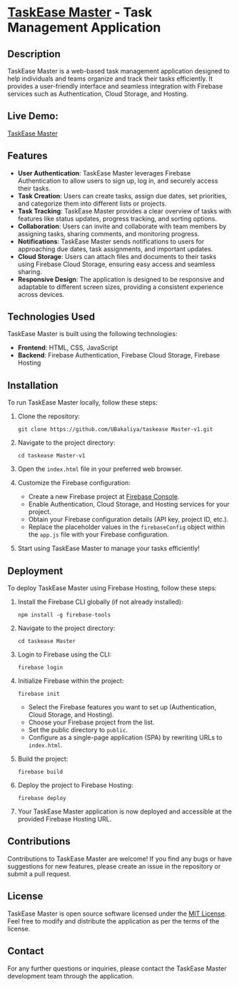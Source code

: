 <!-- @format -->

# [TaskEase Master](https://taskeasemaster.web.app/) - Task Management Application

## Description

TaskEase Master is a web-based task management application designed to help individuals and teams organize and track their tasks efficiently. It provides a user-friendly interface and seamless integration with Firebase services such as Authentication, Cloud Storage, and Hosting.

## Live Demo:

[TaskEase Master](https://taskeasemaster.web.app/)

## Features

-   **User Authentication**: TaskEase Master leverages Firebase Authentication to allow users to sign up, log in, and securely access their tasks.
-   **Task Creation**: Users can create tasks, assign due dates, set priorities, and categorize them into different lists or projects.
-   **Task Tracking**: TaskEase Master provides a clear overview of tasks with features like status updates, progress tracking, and sorting options.
-   **Collaboration**: Users can invite and collaborate with team members by assigning tasks, sharing comments, and monitoring progress.
-   **Notifications**: TaskEase Master sends notifications to users for approaching due dates, task assignments, and important updates.
-   **Cloud Storage**: Users can attach files and documents to their tasks using Firebase Cloud Storage, ensuring easy access and seamless sharing.
-   **Responsive Design**: The application is designed to be responsive and adaptable to different screen sizes, providing a consistent experience across devices.

## Technologies Used

TaskEase Master is built using the following technologies:

-   **Frontend**: HTML, CSS, JavaScript
-   **Backend**: Firebase Authentication, Firebase Cloud Storage, Firebase Hosting

## Installation

To run TaskEase Master locally, follow these steps:

1. Clone the repository:

    ```
    git clone https://github.com/UBakaliya/taskease Master-v1.git
    ```

2. Navigate to the project directory:

    ```
    cd taskease Master-v1
    ```

3. Open the `index.html` file in your preferred web browser.

4. Customize the Firebase configuration:

    - Create a new Firebase project at [Firebase Console](https://console.firebase.google.com).
    - Enable Authentication, Cloud Storage, and Hosting services for your project.
    - Obtain your Firebase configuration details (API key, project ID, etc.).
    - Replace the placeholder values in the `firebaseConfig` object within the `app.js` file with your Firebase configuration.

5. Start using TaskEase Master to manage your tasks efficiently!

## Deployment

To deploy TaskEase Master using Firebase Hosting, follow these steps:

1. Install the Firebase CLI globally (if not already installed):

    ```
    npm install -g firebase-tools
    ```

2. Navigate to the project directory:

    ```
    cd taskease Master
    ```

3. Login to Firebase using the CLI:

    ```
    firebase login
    ```

4. Initialize Firebase within the project:

    ```
    firebase init
    ```

    - Select the Firebase features you want to set up (Authentication, Cloud Storage, and Hosting).
    - Choose your Firebase project from the list.
    - Set the public directory to `public`.
    - Configure as a single-page application (SPA) by rewriting URLs to `index.html`.

5. Build the project:

    ```
    firebase build
    ```

6. Deploy the project to Firebase Hosting:

    ```
    firebase deploy
    ```

7. Your TaskEase Master application is now deployed and accessible at the provided Firebase Hosting URL.

## Contributions

Contributions to TaskEase Master are welcome! If you find any bugs or have suggestions for new features, please create an issue in the repository or submit a pull request.

## License

TaskEase Master is open source software licensed under the [MIT License](https://opensource.org/licenses/MIT). Feel free to modify and distribute the application as per the terms of the license.

## Contact

For any further questions or inquiries, please contact the TaskEase Master development team through the application.
